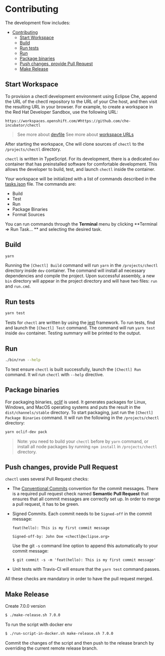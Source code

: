 # Contributing

The development flow includes:

- [Contributing](#contributing)
  - [Start Workspace](#start-workspace)
  - [Build](#build)
  - [Run tests](#run-tests)
  - [Run](#run)
  - [Package binaries](#package-binaries)
  - [Push changes, provide Pull Request](#push-changes-provide-pull-request)
  - [Make Release](#make-release)

## Start Workspace

To provision a chectl development environment using Eclipse Che, append the URL of the chectl repository to the URL of your Che host, and then visit the resulting URL in your browser. For example, to create a workspace in the Red Hat Developer Sandbox, use the following URL:

```
https://workspaces.openshift.com/#https://github.com/che-incubator/chectl
```

> See more about [devfile](https://devfile.io/)
> See more about [workspace URLs](https://www.eclipse.org/che/docs/stable/end-user-guide/starting-a-new-workspace-with-a-clone-of-a-git-repository/)

After starting the workspace, Che will clone sources of `chectl` to the `/projects/chectl` directory.

`chectl` is written in TypeScript. For its development, there is a dedicated `dev` container that has preinstalled software for comfortable development. This allows the developer to build, test, and launch `chectl` inside the container.

Your workspace will be initialized with a list of commands described in the [tasks.json](.vscode/tasks.json) file. The commands are:
- Build
- Test
- Run
- Package Binaries
- Format Sources

You can run commands through the **Terminal** menu by clicking **Terminal => Run Task... ** and selecting the desired task. 

## Build

```bash
yarn
```

Running the  `[Chectl] Build` command will run `yarn` in the `/projects/chectl` directory inside `dev` container. The command will install all necessary dependencies and compile the project. Upon successful assembly, a new `bin` directory will appear in the project directory and will have two files: `run` and `run.cmd`.


## Run tests

```bash
yarn test
```

Tests for `chectl` are written by using the [jest](https://jestjs.io/docs/getting-started) framework.
To run tests, find and launch the `[Chectl] Test` command. The command will run `yarn test` inside `dev` container.
Testing summary will be printed to the output.


## Run

```bash
./bin/run --help
```

To test ensure `chectl` is built successfully, launch the `[Chectl] Run` command. It wil run `chectl` with `--help` directive.

## Package binaries
For packaging binaries, [oclif](https://github.com/oclif/dev-cli) is used. It generates packages for Linux, Windows, and MacOS operating systems and puts the result in the `dist/channels/stable` directory.
To start packaging, just run the `[Chectl] Package Binaries` command. It will run the following in the `/projects/chectl` directory:

```bash
yarn oclif-dev pack
```

> Note: you need to build your `chectl` before by `yarn` command, or install all node packages by running `npm install` in `/projects/chectl` directory.

## Push changes, provide Pull Request

`chectl` uses several Pull Request checks:
 - The [Conventional Commits](https://conventionalcommits.org) convention for the commit messages.
There is a required pull request check named **Semantic Pull Request** that ensures that all commit messages are correctly set up. In order to merge a pull request, it has to be green.

- Signed Commits. Each commit needs to be `Signed-off` in the commit message:
  ```
  feat(hello): This is my first commit message

  Signed-off-by: John Doe <chectl@eclipse.org>
  ```
  
  Use the git `-s` command line option to append this automatically to your commit message:
  
  ```
  $ git commit -s -m 'feat(hello): This is my first commit message'
  ```

- Unit tests with Travis-CI will ensure that the `yarn test` command passes.

All these checks are mandatory in order to have the pull request merged.

## Make Release

Create 7.0.0 version

```bash
$ ./make-release.sh 7.0.0
```

To run the script with docker env
```bash
$ ./run-script-in-docker.sh make-release.sh 7.0.0
```

Commit the changes of the script and then push to the release branch by overriding the current remote release branch.